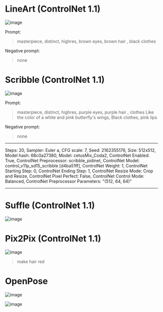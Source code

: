 # LineArt (ControlNet 1.1)

<!-- Image -->
![image](https://github.com/nayean/vr_nayean/blob/main/Stable%20Diffusion/00004-3347682058.png?raw=true)

Prompt: 
> masterpiece, distinct, highres, brown eyes, brown hair , black clothes

Negative prompt: 
> none
# Scribble (ControlNet 1.1)
<!-- Image -->
![image](https://github.com/nayean/vr_nayean/blob/main/Stable%20Diffusion/00006-3574359971.png?raw=true)

Prompt: 
> masterpiece, distinct, highres, purple eyes, purple hair , clothes Like the color of a white and pink butterfly's wings, Black clothes, pink lips

Negative prompt:  
> none
---
Steps: 20, Sampler: Euler a, CFG scale: 7, Seed: 2162355176, Size: 512x512, Model hash: 68c0a27380, Model: cetusMix_Coda2, ControlNet Enabled: True, ControlNet Preprocessor: scribble_pidinet, ControlNet Model: control_v11p_sd15_scribble [d4ba51ff], ControlNet Weight: 1, ControlNet Starting Step: 0, ControlNet Ending Step: 1, ControlNet Resize Mode: Crop and Resize, ControlNet Pixel Perfect: False, ControlNet Control Mode: Balanced, ControlNet Preprocessor Parameters: "(512, 64, 64)"

---

# Suffle (ControlNet 1.1)
<!-- Image -->
![image](https://github.com/nayean/vr_nayean/blob/main/Stable%20Diffusion/00007-1360178370.png?raw=true)

# Pix2Pix (ControlNet 1.1)
<!-- Image -->
![image](https://github.com/nayean/vr_nayean/blob/main/Stable%20Diffusion/00008-3687413872.png?raw=true)

>make hair red

# OpenPose

![image](https://github.com/nayean/vr_nayean/blob/main/Stable%20Diffusion/00012-1973586756.png?raw=true)

![image](https://github.com/nayean/vr_nayean/blob/main/Stable%20Diffusion/00013-3488489431.png?raw=true)